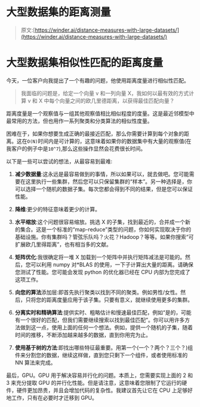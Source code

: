 # 大型数据集的距离测量

> 原文:[https://winder.ai/distance-measures-with-large-datasets/](https://winder.ai/distance-measures-with-large-datasets/)

# 大型数据集相似性匹配的距离度量

今天，一位客户向我提出了一个有趣的问题，他使用距离度量进行相似性匹配。

> 我面临的问题是，给定一个向量 v 和一列向量 X，我如何以最有效的方式计算 v 和 X 中每个向量之间的欧几里德距离，以获得最佳匹配向量？

距离度量是一个观察值与一组其他观察值相比相似程度的度量。这是最近邻模型中最常用的方法，但也用作一系列聚类和分类算法的相似性度量。

困难在于，如果你想要生成正确的最接近匹配，那么你需要计算到每个对象的距离。这在`O(N)`时间内是可计算的，这意味着如果你的数据集中有大量的观察值(在我客户的例子中是`10^7`),那么这些操作显然会花费很长时间。

以下是一些可以尝试的想法，从最容易到最难:

1.  **减少数据量**:这永远是最容易做到的事情，所以如果可以，就去做吧。您可能需要在这里执行一些集群，然后您可以只保留集群的“样本”。另一种选择是，你可以选择一个随机的数据子集。每次您都会得到不同的结果，但是您可以保证性能。

2.  **降维**:更少的特征意味着更少的计算。

3.  **水平缩放**:这个问题很容易缩放。挑选 X 的子集，找到最近的，合并成一个新的集合。这是一个标准的“map-reduce”类型的问题，你如何实现取决于你的基础设施。你有集群吗？管弦乐队吗？火花？Hadoop？等等。如果你搜索“可扩展欧几里得距离”，也有相当多的文献。

4.  **矩阵优化**:我很确定将一堆 X 加载到一个矩阵中并执行矩阵减法是可能的。然后，您可以利用 numpy 对*BLAS 的使用，一下子计算出大量的距离。请确保您测试了性能。您可能会发现 python 的优化器已经在 CPU 内部为您完成了这项工作。

5.  **向您的算法**添加层:即首先执行聚类以找到不同的聚类。例如男性/女性。然后，只将您的距离度量应用于该子集。只要有意义，就继续使用更多的集群。

6.  **分离实时和精确算法**:提供实时、粗略估计和慢速最佳匹配，例如“是的，可能有一个很好的匹配，但我们需要继续搜索以找到最佳匹配”。你可以用许多方法做到这一点，使用上面的任何一个想法。例如，提供一个随机的子集，随着时间的推移，不断添加越来越多的数据，直到你用完为止。

7.  **使用基于树的方法**:即找出哪些特征最重要。用第一个(一个？两个？三个？)组件来分割您的数据，继续这样做，直到您只剩下一个组件，或者使用标准的 NN 算法来完成。

最后，GPU。GPU 用于解决容易并行化的问题。本质上，您需要实现上面的 2 和 3 来充分提取 GPU 的并行化性能。但是请注意，这意味着您限制了它运行的硬件，硬件更加昂贵，并且会增加代码的复杂性。我建议首先让它在 CPU 上足够好地工作，只有在必要时才迁移到 GPU。